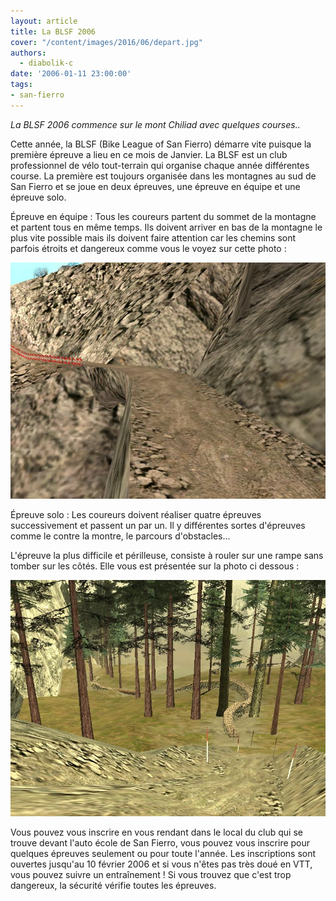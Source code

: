 ```yaml
---
layout: article
title: La BLSF 2006
cover: "/content/images/2016/06/depart.jpg"
authors:
  - diabolik-c
date: '2006-01-11 23:00:00'
tags:
- san-fierro
---
```


_La BLSF 2006 commence sur le mont Chiliad avec quelques courses.._

Cette année, la BLSF (Bike League of San Fierro) démarre vite puisque la première épreuve a lieu en ce mois de Janvier. La BLSF est un club professionnel de vélo tout-terrain qui organise chaque année différentes course. La première est toujours organisée dans les montagnes au sud de San Fierro et se joue en deux épreuves, une épreuve en équipe et une épreuve solo.

Épreuve en équipe : Tous les coureurs partent du sommet de la montagne et partent tous en même temps. Ils doivent arriver en bas de la montagne le plus vite possible mais ils doivent faire attention car les chemins sont parfois étroits et dangereux comme vous le voyez sur cette photo :

![](/content/images/2005/01/epreuveequipe.jpg)

Épreuve solo : Les coureurs doivent réaliser quatre épreuves successivement et passent un par un. Il y différentes sortes d'épreuves comme le contre la montre, le parcours d'obstacles...

L'épreuve la plus difficile et périlleuse, consiste à rouler sur une rampe sans tomber sur les côtés. Elle vous est présentée sur la photo ci dessous :

![](/content/images/2005/01/epreuvesolo.jpg)

Vous pouvez vous inscrire en vous rendant dans le local du club qui se trouve devant l'auto école de San Fierro, vous pouvez vous inscrire pour quelques épreuves seulement ou pour toute l'année. Les inscriptions sont ouvertes jusqu'au 10 février 2006 et si vous n'êtes pas très doué en VTT, vous pouvez suivre un entraînement ! Si vous trouvez que c'est trop dangereux, la sécurité vérifie toutes les épreuves.